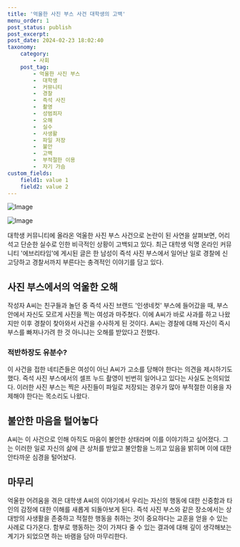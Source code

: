 ```yaml
---
title: '억울한 사진 부스 사건 대학생의 고백'
menu_order: 1
post_status: publish
post_excerpt: 
post_date: 2024-02-23 18:02:40
taxonomy:
    category:
        - 사회
    post_tag:
        - 억울한 사진 부스
        -  대학생
        -  커뮤니티
        -  경찰
        -  즉석 사진
        -  촬영
        -  성범죄자
        -  오해
        -  실수
        -  사생활
        -  파일 저장
        -  불안
        -  고백
        -  부적절한 이용
        -  자기 가슴
custom_fields:
    field1: value 1
    field2: value 2
---
```


![Image](https://imgnews.pstatic.net/image/005/2024/02/23/2024022305154750986_1708632947_0019823889_20240223051802037.jpg?type=w647)

![Image](https://imgnews.pstatic.net/image/005/2024/02/23/2024022305163350987_1708632993_0019823889_20240223051802052.jpg?type=w647)

대학생 커뮤니티에 올라온 억울한 사진 부스 사건으로 논란이 된 사연을 살펴보면, 어리석고 단순한 실수로 인한 비극적인 상황이 고백되고 있다. 최근 대학생 익명 온라인 커뮤니티 '에브리타임'에 게시된 글은 한 남성이 즉석 사진 부스에서 일어난 일로 경찰에 신고당하고 경찰서까지 부른다는 충격적인 이야기를 담고 있다.
## 사진 부스에서의 억울한 오해
작성자 A씨는 친구들과 놀던 중 즉석 사진 브랜드 '인생네컷' 부스에 들어갔을 때, 부스 안에서 자신도 모르게 사진을 찍는 여성과 마주쳤다. 이에 A씨가 바로 사과를 하고 나왔지만 이후 경찰이 찾아와서 사건을 수사하게 된 것이다. A씨는 경찰에 대해 자신이 즉시 부스를 빠져나가려 한 것 아니냐는 오해를 받았다고 전했다.
### 적반하장도 유분수?
이 사건을 접한 네티즌들은 여성이 아닌 A씨가 고소를 당해야 한다는 의견을 제시하기도 했다. 즉석 사진 부스에서의 셀프 누드 촬영이 빈번히 일어나고 있다는 사실도 논의되었다. 이러한 사진 부스는 찍은 사진들이 파일로 저장되는 경우가 많아 부적절한 이용을 자제해야 한다는 목소리도 나왔다.
## 불안한 마음을 털어놓다
A씨는 이 사건으로 인해 아직도 마음이 불안한 상태라며 이를 이야기하고 싶어졌다. 그는 이러한 일로 자신의 삶에 큰 상처를 받았고 불안함을 느끼고 있음을 밝히며 이에 대한 안타까운 심경을 털어놨다.
## 마무리
억울한 어려움을 겪은 대학생 A씨의 이야기에서 우리는 자신의 행동에 대한 신중함과 타인의 감정에 대한 이해를 새롭게 되돌아보게 된다. 즉석 사진 부스와 같은 장소에서는 상대방의 사생활을 존중하고 적절한 행동을 취하는 것이 중요하다는 교훈을 얻을 수 있는 사례로 다가온다. 함부로 행동하는 것이 가져다 줄 수 있는 결과에 대해 깊이 생각해보는 계기가 되었으면 하는 바램을 담아 마무리한다.
